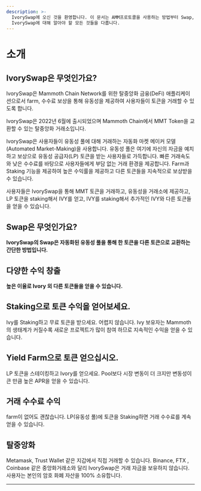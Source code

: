 ```yaml
---
description: >-
  IvorySwap에 오신 것을 환영합니다. 이 문서는 AMM프로토콜을 사용하는 방법부터 Swap,pool,farm,staking 및 기능 등
  IvorySwap에 대해 알아야 할 모든 것들을 다룹니다.
---
```


# 소개

## IvorySwap은 무엇인가요?

IvorySwap은 Mammoth Chain Network를 위한 탈중앙화 금융(DeFi) 애플리케이션으로서 farm, 수수료 보상을 통해 유동성을 제공하여 사용자들이 토큰을 거래할 수 있도록 합니다.&#x20;

IvorySwap은 2022년 6월에 출시되었으며 Mammoth Chain에서 MMT Token을 교환할 수 있는 탈중앙화 거래소입니다.

IvorySwap은 사용자들이 유동성 풀에 대해 거래하는 자동화 마켓 메이커 모델(Automated Market-Making)을 사용합니다. 유동성 풀은 여기에 자신의 자금을 예치하고 보상으로 유동성 공급자(LP) 토큰을 받는 사용자들로 가득합니다. 빠른 거래속도와 낮은 수수료를 바탕으로 사용자들에게 부담 없는 거래 환경을 제공합니다. Farm과 Staking 기능을 제공하여 높은 수익률을 제공하고 다른 토큰들을 지속적으로 보상받을 수 있습니다.

사용자들은 IvorySwap을 통해 MMT 토큰을 거래하고, 유동성을 거래소에 제공하고, LP 토큰을 staking해서 IVY를 얻고, IVY를 staking해서 추가적인 IVY와 다른 토큰들을 얻을 수 있습니다.

## Swap은 무엇인가요?   &#x20;

**IvorySwap의 Swap은 자동화된 유동성 풀을 통해 한 토큰을 다른 토큰으로 교환하는 간단한 방법입니다.**

## **다양한 수익 창출**

**높은 이율로 Ivory 외 다른 토큰들을 얻을 수 있습니다.**

## **Staking으로 토큰 수익을 얻어보세요.**

Ivy를 Staking하고 무료 토큰을 받으세요. 어렵지 않습니다. Ivy 보유자는 Mammoth의 생태계가 커질수록 새로운 프로젝트가 많이 참여 하므로 지속적인 수익을 얻을 수 있습니다.

## **Yield Farm으로 토큰 얻으십시오.**

LP 토큰을 스테이킹하고 Ivory를 얻으세요. Pool보다 시장 변동이 더 크지만 변동성이 큰 만큼 높은 APR을 얻을 수 있습니다.

## **거래 수수료 수익**

farm이 없어도 괜찮습니다. LP(유동성 풀)에 토큰을 Staking하면 거래 수수료를 계속 얻을 수 있습니다.

## 탈중앙화

Metamask, Trust Wallet 같은 지갑에서 직접 거래할 수 있습니다. Binance, FTX , Coinbase 같은 중앙화거래소와 달리 IvorySwap은 거래 자금을 보유하지 않습니다. 사용자는 본인의 암호 화폐 자산을 100% 소유합니다.

****
